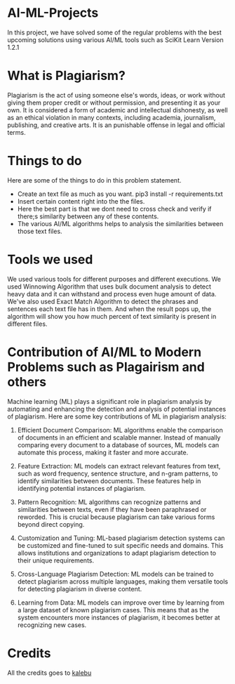 # AI-ML-Projects
In this project, we have solved some of the regular problems with the best upcoming solutions using various AI/ML tools such as SciKit Learn Version 1.2.1
# What is Plagiarism?
Plagiarism is the act of using someone else's words, ideas, or work without giving them proper credit or without permission, and presenting it as your own. It is considered a form of academic and intellectual dishonesty, as well as an ethical violation in many contexts, including academia, journalism, publishing, and creative arts. It is an punishable offense in legal and official terms.
# Things to do
Here are some of the things to do in this problem statement.
* Create an text file as much as you want.
pip3 install -r requirements.txt
* Insert certain content right into the the files.
* Here the best part is that we dont need to cross check and verify if there;s similarity between any of these contents.
* The various AI/ML algorithms helps to analysis the similarities between those text files.
# Tools we used 
We used various tools for different purposes and different executions. We used Winnowing Algorithm that uses bulk document analysis to detect heavy data and it can withstand and process even huge amount of data. 
We've also used Exact Match Algorithm to detect the phrases and sentences each text file has in them.
And when the result pops up, the algorithm will show you how much percent of text similarity is present in different files. 
# Contribution of AI/ML to Modern Problems such as Plagairism and others
Machine learning (ML) plays a significant role in plagiarism analysis by automating and enhancing the detection and analysis of potential instances of plagiarism. Here are some key contributions of ML in plagiarism analysis:

   1. Efficient Document Comparison: ML algorithms enable the comparison of documents in an efficient and scalable manner. Instead of manually comparing every document to a database of sources, ML models can automate this process, making it faster and more accurate.

   2. Feature Extraction: ML models can extract relevant features from text, such as word frequency, sentence structure, and n-gram patterns, to identify similarities between documents. These features help in identifying potential instances of plagiarism.

   3. Pattern Recognition: ML algorithms can recognize patterns and similarities between texts, even if they have been paraphrased or reworded. This is crucial because plagiarism can take various forms beyond direct copying.

  4. Customization and Tuning: ML-based plagiarism detection systems can be customized and fine-tuned to suit specific needs and domains. This allows institutions and organizations to adapt plagiarism detection to their unique requirements.

  5.  Cross-Language Plagiarism Detection: ML models can be trained to detect plagiarism across multiple languages, making them versatile tools for detecting plagiarism in diverse content.

  6. Learning from Data: ML models can improve over time by learning from a large dataset of known plagiarism cases. This means that as the system encounters more instances of plagiarism, it becomes better at recognizing new cases.
# Credits 
All the credits goes to [kalebu](https://github.com/kalebu)
